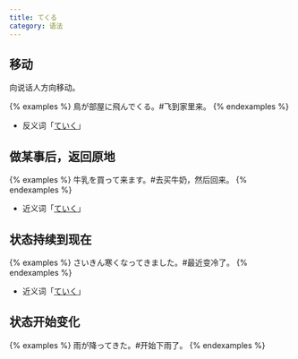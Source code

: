 ```yaml
---
title: てくる
category: 语法
---
```


## 移动

向说话人方向移动。

{% examples %}
鳥が部屋に飛んでくる。#飞到家里来。
{% endexamples %}

- 反义词「[ていく](../teiku#移动)」

## 做某事后，返回原地

{% examples %}
牛乳を買って来ます。#去买牛奶，然后回来。
{% endexamples %}

- 近义词「[ていく](../teiku#做某事后，去目的地)」

## 状态持续到现在

{% examples %}
さいきん寒くなってきました。#最近变冷了。
{% endexamples %}

- 近义词「[ていく](../teiku#状态持续到未来)」

## 状态开始变化

{% examples %}
雨が降ってきた。#开始下雨了。
{% endexamples %}
